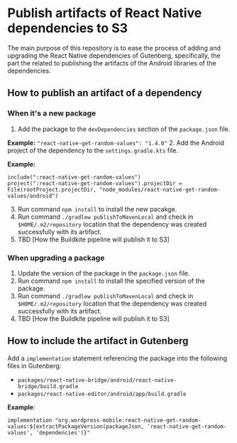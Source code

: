 # Publish artifacts of React Native dependencies to S3

The main purpose of this repository is to ease the process of adding and upgrading the React Native dependencies of Gutenberg, specifically, the part the related to publishing the artifacts of the Android libraries of the dependencies.

## How to publish an artifact of a dependency

### When it's a new package
1. Add the package to the `devDependencies` section of the `package.json` file.

**Example:**
`"react-native-get-random-values": "1.4.0"`
2. Add the Android project of the dependency to the `settings.gradle.kts` file.

**Example:**
```
include(":react-native-get-random-values")
project(":react-native-get-random-values").projectDir = File(rootProject.projectDir, "node_modules/react-native-get-random-values/android")
```
3. Run command `npm install` to install the new pacakge.
4. Run command `./gradlew publishToMavenLocal` and check in `$HOME/.m2/repository` location that the dependency was created successfully with its artifact.
5. TBD [How the Buildkite pipeline will publish it to S3]

### When upgrading a package
1. Update the version of the package in the `package.json` file.
2. Run command `npm install` to install the specified version of the package.
3. Run command `./gradlew publishToMavenLocal` and check in `$HOME/.m2/repository` location that the dependency was created successfully with its artifact.
5. TBD [How the Buildkite pipeline will publish it to S3]

## How to include the artifact in Gutenberg

Add a `implementation` statement referencing the package into the following files in Gutenberg:

- `packages/react-native-bridge/android/react-native-bridge/build.gradle`
- `packages/react-native-editor/android/app/build.gradle`

**Example**:
```
implementation "org.wordpress-mobile:react-native-get-random-values:${extractPackageVersion(packageJson, 'react-native-get-random-values', 'dependencies')}"
```